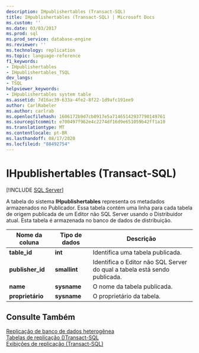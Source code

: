 ```yaml
---
description: IHpublishertables (Transact-SQL)
title: IHpublishertables (Transact-SQL) | Microsoft Docs
ms.custom: ''
ms.date: 03/03/2017
ms.prod: sql
ms.prod_service: database-engine
ms.reviewer: ''
ms.technology: replication
ms.topic: language-reference
f1_keywords:
- IHpublishertables
- IHpublishertables_TSQL
dev_langs:
- TSQL
helpviewer_keywords:
- IHpublishertables system table
ms.assetid: 7d16ac39-633a-4fe2-8f22-1d9afc191ee9
author: CarlRabeler
ms.author: carlrab
ms.openlocfilehash: 1606172b9d7cb0917e5a71465142937790149761
ms.sourcegitcommit: e700497f962e4c2274df16d9e651059b42ff1a10
ms.translationtype: MT
ms.contentlocale: pt-BR
ms.lasthandoff: 08/17/2020
ms.locfileid: "88492754"
---
```

# <a name="ihpublishertables-transact-sql"></a>IHpublishertables (Transact-SQL)
[!INCLUDE [SQL Server](../../includes/applies-to-version/sqlserver.md)]

  A tabela do sistema **IHpublishertables** representa os metadados armazenados no Publicador. Essa tabela contém uma linha para cada tabela de origem publicada de um Editor não SQL Server usando o Distribuidor atual. Esta tabela é armazenada no banco de dados de distribuição.  
  
|Nome da coluna|Tipo de dados|Descrição|  
|-----------------|---------------|-----------------|  
|**table_id**|**int**|Identifica uma tabela publicada.|  
|**publisher_id**|**smallint**|Identifica o Editor não SQL Server do qual a tabela está sendo publicada.|  
|**name**|**sysname**|O nome da tabela publicada.|  
|**proprietário**|**sysname**|O proprietário da tabela.|  
  
## <a name="see-also"></a>Consulte Também  
 [Replicação de banco de dados heterogênea](../../relational-databases/replication/non-sql/heterogeneous-database-replication.md)   
 [Tabelas de replicação &#40;&#41;Transact-SQL ](../../relational-databases/system-tables/replication-tables-transact-sql.md)   
 [Exibições de replicação &#40;Transact-SQL&#41;](../../relational-databases/system-views/replication-views-transact-sql.md)  
  
  
